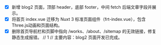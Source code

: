 - [x] 新增 blog2 页面，顶部 header，底部 footer，中间 fetch 后端文章字段并展示。
- [x] 将首页 index.vue 迁移为 Nuxt 3 标准页面组件（frt-index.vue），包含Three.js动画和页面结构。
- [x] 删除首页导航栏和页脚中指向 /works、/about、/sitemap 的无效链接，修复静态生成报错。
// 1
// 主要内容：blog2 页面开发已完成。 